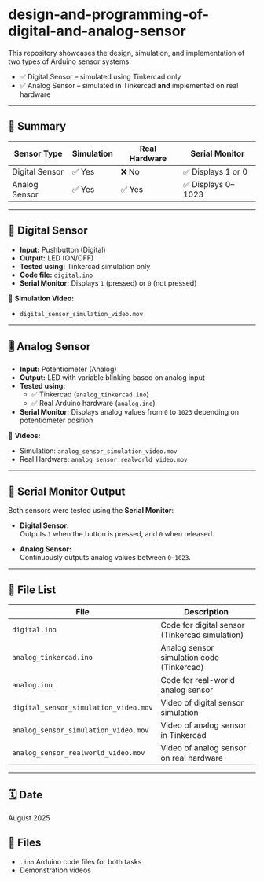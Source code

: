 # design-and-programming-of-digital-and-analog-sensor

This repository showcases the design, simulation, and implementation of two types of Arduino sensor systems:

- ✅ Digital Sensor – simulated using Tinkercad only  
- ✅ Analog Sensor – simulated in Tinkercad **and** implemented on real hardware  

---

## 📌 Summary

| Sensor Type     | Simulation | Real Hardware | Serial Monitor |
|------------------|------------|----------------|----------------|
| Digital Sensor   | ✅ Yes      | ❌ No           | ✅ Displays 1 or 0 |
| Analog Sensor    | ✅ Yes      | ✅ Yes          | ✅ Displays 0–1023 |

---

## 🔧 Digital Sensor

- **Input:** Pushbutton (Digital)
- **Output:** LED (ON/OFF)
- **Tested using:** Tinkercad simulation only  
- **Code file:** `digital.ino`  
- **Serial Monitor:** Displays `1` (pressed) or `0` (not pressed)

🎥 **Simulation Video:**  
- `digital_sensor_simulation_video.mov`

---

## 🎚️ Analog Sensor

- **Input:** Potentiometer (Analog)
- **Output:** LED with variable blinking based on analog input
- **Tested using:**  
  - ✅ Tinkercad (`analog_tinkercad.ino`)  
  - ✅ Real Arduino hardware (`analog.ino`)  
- **Serial Monitor:** Displays analog values from `0` to `1023` depending on potentiometer position

🎥 **Videos:**
- Simulation: `analog_sensor_simulation_video.mov`
- Real Hardware: `analog_sensor_realworld_video.mov`

---

## 🧪 Serial Monitor Output

Both sensors were tested using the **Serial Monitor**:

- **Digital Sensor:**  
  Outputs `1` when the button is pressed, and `0` when released.

- **Analog Sensor:**  
  Continuously outputs analog values between `0`–`1023`.

---

## 📁 File List

| File                              | Description                                      |
|-----------------------------------|--------------------------------------------------|
| `digital.ino`                     | Code for digital sensor (Tinkercad simulation)   |
| `analog_tinkercad.ino`            | Analog sensor simulation code (Tinkercad)        |
| `analog.ino`                      | Code for real-world analog sensor                |
| `digital_sensor_simulation_video.mov`   | Video of digital sensor simulation              |
| `analog_sensor_simulation_video.mov`   | Video of analog sensor in Tinkercad             |
| `analog_sensor_realworld_video.mov`    | Video of analog sensor on real hardware         |

---

## 🗓️ Date

August 2025

## 📁 Files

- `.ino` Arduino code files for both tasks
- Demonstration videos
